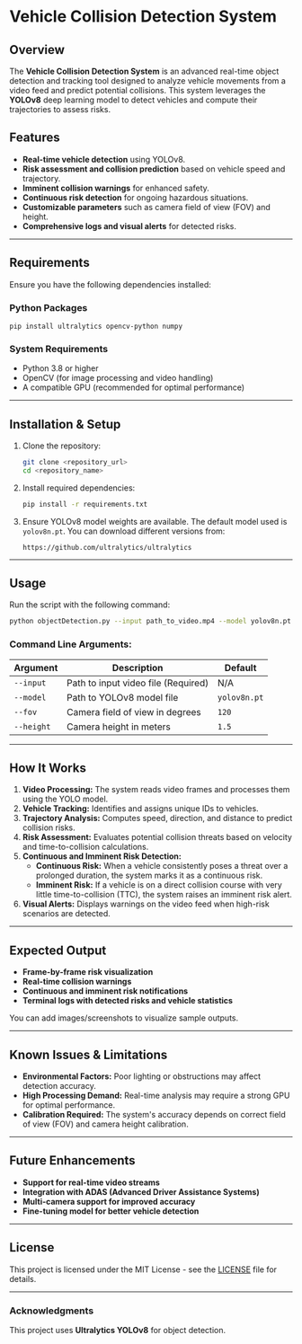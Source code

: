 # Vehicle Collision Detection System

## Overview
The **Vehicle Collision Detection System** is an advanced real-time object detection and tracking tool designed to analyze vehicle movements from a video feed and predict potential collisions. This system leverages the **YOLOv8** deep learning model to detect vehicles and compute their trajectories to assess risks.

## Features
- **Real-time vehicle detection** using YOLOv8.
- **Risk assessment and collision prediction** based on vehicle speed and trajectory.
- **Imminent collision warnings** for enhanced safety.
- **Continuous risk detection** for ongoing hazardous situations.
- **Customizable parameters** such as camera field of view (FOV) and height.
- **Comprehensive logs and visual alerts** for detected risks.

---

## Requirements
Ensure you have the following dependencies installed:

### Python Packages
```
pip install ultralytics opencv-python numpy
```

### System Requirements
- Python 3.8 or higher
- OpenCV (for image processing and video handling)
- A compatible GPU (recommended for optimal performance)

---

## Installation & Setup
1. Clone the repository:
   ```bash
   git clone <repository_url>
   cd <repository_name>
   ```
2. Install required dependencies:
   ```bash
   pip install -r requirements.txt
   ```
3. Ensure YOLOv8 model weights are available. The default model used is `yolov8n.pt`. You can download different versions from:
   ```
   https://github.com/ultralytics/ultralytics
   ```

---

## Usage
Run the script with the following command:
```bash
python objectDetection.py --input path_to_video.mp4 --model yolov8n.pt --fov 120 --height 1.5
```

### Command Line Arguments:
| Argument | Description | Default |
|----------|-------------|---------|
| `--input` | Path to input video file (Required) | N/A |
| `--model` | Path to YOLOv8 model file | `yolov8n.pt` |
| `--fov` | Camera field of view in degrees | `120` |
| `--height` | Camera height in meters | `1.5` |

---

## How It Works
1. **Video Processing:** The system reads video frames and processes them using the YOLO model.
2. **Vehicle Tracking:** Identifies and assigns unique IDs to vehicles.
3. **Trajectory Analysis:** Computes speed, direction, and distance to predict collision risks.
4. **Risk Assessment:** Evaluates potential collision threats based on velocity and time-to-collision calculations.
5. **Continuous and Imminent Risk Detection:** 
   - **Continuous Risk:** When a vehicle consistently poses a threat over a prolonged duration, the system marks it as a continuous risk.
   - **Imminent Risk:** If a vehicle is on a direct collision course with very little time-to-collision (TTC), the system raises an imminent risk alert.
6. **Visual Alerts:** Displays warnings on the video feed when high-risk scenarios are detected.

---

## Expected Output
- **Frame-by-frame risk visualization**
- **Real-time collision warnings**
- **Continuous and imminent risk notifications**
- **Terminal logs with detected risks and vehicle statistics**

You can add images/screenshots to visualize sample outputs.

---

## Known Issues & Limitations
- **Environmental Factors:** Poor lighting or obstructions may affect detection accuracy.
- **High Processing Demand:** Real-time analysis may require a strong GPU for optimal performance.
- **Calibration Required:** The system's accuracy depends on correct field of view (FOV) and camera height calibration.

---

## Future Enhancements
- **Support for real-time video streams**
- **Integration with ADAS (Advanced Driver Assistance Systems)**
- **Multi-camera support for improved accuracy**
- **Fine-tuning model for better vehicle detection**

---

## License
This project is licensed under the MIT License - see the [LICENSE](LICENSE) file for details.

---


### Acknowledgments
This project uses **Ultralytics YOLOv8** for object detection.

